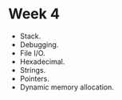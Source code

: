 # Week 4

- Stack.
- Debugging.
- File I/O.
- Hexadecimal.
- Strings.
- Pointers.
- Dynamic memory allocation.
